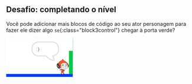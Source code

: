 ## Desafio: completando o nível

Você pode adicionar mais blocos de código ao seu ator personagem para fazer ele dizer algo `se`{:class="block3control"} chegar à porta verde?

![captura de tela](images/dodge-win.png)